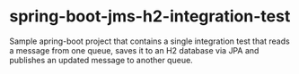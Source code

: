 # spring-boot-jms-h2-integration-test
Sample apring-boot project that contains a single integration test that reads a message from one queue, saves it to an H2 database via JPA and publishes an updated message to another queue. 
